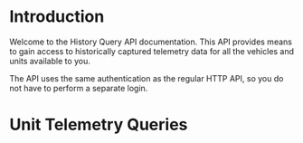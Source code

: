 # Introduction

Welcome to the History Query API documentation. This API provides means 
to gain access to historically captured telemetry data for all the vehicles and
units available to you.

The API uses the same authentication as the regular HTTP API, so you
do not have to perform a separate login.

# Unit Telemetry Queries

